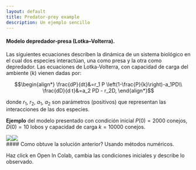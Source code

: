 ```yaml
---
layout: default
title: Predator-prey example
description: Un ejemplo sencillo
---
```

#### Modelo depredador-presa (Lotka–Volterra).
Las siguientes ecuaciones describen la dinámica de un sistema biológico en el cual dos especies interactúan, una como presa y la otra como depredador. Las ecuaciones de Lotka-Volterra, con capacidad de carga del ambiente ($k$) vienen dadas por:

$$\begin{align*} \frac{dP}{dt}&=r_1 P \left(1-\frac{P}{k}\right)-a_1PD\\ \frac{dD}{d t}&=a_2 PD - r_2D, \end{align*}$$

donde $r_1$, $r_2$, $a_1$, $a_2$ son parámetros (positivos) que representan las interacciones de las dos especies.

**Ejemplo** del modelo presentado con condición inicial $P(0) = 2000$ conejos, $D(0) = 10$ lobos y capacidad de carga $k=10000$ conejos.
<div class="image" style="max-width: 100%; max-height: 50%;"><img src="https://vosores.github.io/predator_prey.png" style="max-width: 50%;"><img src="https://vosores.github.io/predator_vs_prey.png" style="max-width: 50%;"></div>
<!-- </div> -->
#### Como obtuve la solución anterior? Usando métodos numéricos.
<script src="https://gist.github.com/vosores/421dd0ce6bebdf6d1b9259368ce634ab.js" type="text/javascript"></script>
<p>Haz click en Open In Colab, cambia las condiciones iniciales y describe lo observado.</p>
